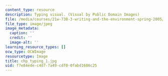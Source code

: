 ```yaml
---
content_type: resource
description: Typing visual. (Visual by Public Domain Images)
file: /media/courses/21w-730-3-writing-and-the-environment-spring-2005/f7e84edec4d77a49cdf00fabd1686c25_chp_typing_1.jpg
file_type: image/jpeg
image_metadata:
  caption: ''
  credit: ''
  image-alt: ''
learning_resource_types: []
ocw_type: OCWImage
resourcetype: Image
title: chp_typing_1.jpg
uid: f7e84ede-c4d7-7a49-cdf0-0fabd1686c25
---
```

